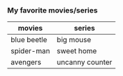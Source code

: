 ### My favorite movies/series

| movies| series |
| ----------- | ----------- |
| blue beetle | big mouse |
| spider-man | sweet home|
| avengers | uncanny counter |
